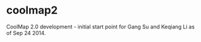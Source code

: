 coolmap2
========

CoolMap 2.0 development - initial start point for Gang Su and Keqiang Li as of Sep 24 2014.

